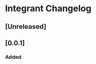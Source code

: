 <!-- Keep a Changelog guide -> https://keepachangelog.com -->

# Integrant Changelog

## [Unreleased]

## [0.0.1]
### Added

